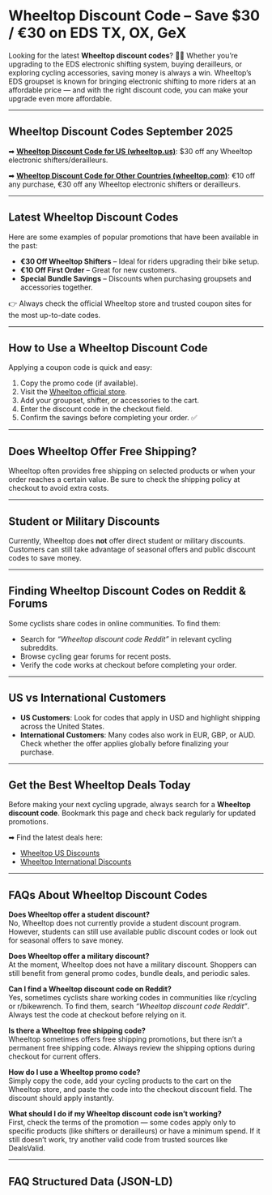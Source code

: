 # Wheeltop Discount Code – Save $30 / €30 on EDS TX, OX, GeX  

Looking for the latest **Wheeltop discount codes**? 🚴‍♂️ Whether you’re upgrading to the EDS electronic shifting system, buying derailleurs, or exploring cycling accessories, saving money is always a win. Wheeltop’s EDS groupset is known for bringing electronic shifting to more riders at an affordable price — and with the right discount code, you can make your upgrade even more affordable.  

---

## Wheeltop Discount Codes September 2025  

➡ [**Wheeltop Discount Code for US (wheeltop.us)**](https://www.dealsvalid.com/brands/wheeltop-us?utm_source=github): $30 off any Wheeltop electronic shifters/derailleurs.  

➡ [**Wheeltop Discount Code for Other Countries (wheeltop.com)**](https://www.dealsvalid.com/brands/wheeltop?utm_source=github): €10 off any purchase, €30 off any Wheeltop electronic shifters or derailleurs.  

---

## Latest Wheeltop Discount Codes  
Here are some examples of popular promotions that have been available in the past:  

- **€30 Off Wheeltop Shifters** – Ideal for riders upgrading their bike setup.  
- **€10 Off First Order** – Great for new customers.  
- **Special Bundle Savings** – Discounts when purchasing groupsets and accessories together.  

👉 Always check the official Wheeltop store and trusted coupon sites for the most up-to-date codes.  

---

## How to Use a Wheeltop Discount Code  
Applying a coupon code is quick and easy:  

1. Copy the promo code (if available).  
2. Visit the [Wheeltop official store](https://www.wheeltop.com/).  
3. Add your groupset, shifter, or accessories to the cart.  
4. Enter the discount code in the checkout field.  
5. Confirm the savings before completing your order. ✅  

---

## Does Wheeltop Offer Free Shipping?  
Wheeltop often provides free shipping on selected products or when your order reaches a certain value. Be sure to check the shipping policy at checkout to avoid extra costs.  

---

## Student or Military Discounts  
Currently, Wheeltop does **not** offer direct student or military discounts. Customers can still take advantage of seasonal offers and public discount codes to save money.  

---

## Finding Wheeltop Discount Codes on Reddit & Forums  
Some cyclists share codes in online communities. To find them:  

- Search for *“Wheeltop discount code Reddit”* in relevant cycling subreddits.  
- Browse cycling gear forums for recent posts.  
- Verify the code works at checkout before completing your order.  

---

## US vs International Customers  
- **US Customers**: Look for codes that apply in USD and highlight shipping across the United States.  
- **International Customers**: Many codes also work in EUR, GBP, or AUD. Check whether the offer applies globally before finalizing your purchase.  

---

## Get the Best Wheeltop Deals Today  
Before making your next cycling upgrade, always search for a **Wheeltop discount code**. Bookmark this page and check back regularly for updated promotions.  

➡ Find the latest deals here:  
- [Wheeltop US Discounts](https://www.dealsvalid.com/brands/wheeltop-us?utm_source=github)  
- [Wheeltop International Discounts](https://www.dealsvalid.com/brands/wheeltop?utm_source=github)  

---

## FAQs About Wheeltop Discount Codes  

**Does Wheeltop offer a student discount?**  
No, Wheeltop does not currently provide a student discount program. However, students can still use available public discount codes or look out for seasonal offers to save money.  

**Does Wheeltop offer a military discount?**  
At the moment, Wheeltop does not have a military discount. Shoppers can still benefit from general promo codes, bundle deals, and periodic sales.  

**Can I find a Wheeltop discount code on Reddit?**  
Yes, sometimes cyclists share working codes in communities like r/cycling or r/bikewrench. To find them, search *“Wheeltop discount code Reddit”*. Always test the code at checkout before relying on it.  

**Is there a Wheeltop free shipping code?**  
Wheeltop sometimes offers free shipping promotions, but there isn’t a permanent free shipping code. Always review the shipping options during checkout for current offers.  

**How do I use a Wheeltop promo code?**  
Simply copy the code, add your cycling products to the cart on the Wheeltop store, and paste the code into the checkout discount field. The discount should apply instantly.  

**What should I do if my Wheeltop discount code isn’t working?**  
First, check the terms of the promotion — some codes apply only to specific products (like shifters or derailleurs) or have a minimum spend. If it still doesn’t work, try another valid code from trusted sources like DealsValid.  

---

## FAQ Structured Data (JSON-LD)

<script type="application/ld+json">
{
  "@context": "https://schema.org",
  "@type": "FAQPage",
  "mainEntity": [
    {
      "@type": "Question",
      "name": "Does Wheeltop offer a student discount?",
      "acceptedAnswer": {
        "@type": "Answer",
        "text": "No, Wheeltop does not currently provide a student discount program. However, students can still use available public discount codes or look out for seasonal offers to save money."
      }
    },
    {
      "@type": "Question",
      "name": "Does Wheeltop offer a military discount?",
      "acceptedAnswer": {
        "@type": "Answer",
        "text": "At the moment, Wheeltop does not have a military discount. Shoppers can still benefit from general promo codes, bundle deals, and periodic sales."
      }
    },
    {
      "@type": "Question",
      "name": "Can I find a Wheeltop discount code on Reddit?",
      "acceptedAnswer": {
        "@type": "Answer",
        "text": "Yes, sometimes cyclists share working codes in communities like r/cycling or r/bikewrench. To find them, search 'Wheeltop discount code Reddit'. Always test the code at checkout before relying on it."
      }
    },
    {
      "@type": "Question",
      "name": "Is there a Wheeltop free shipping code?",
      "acceptedAnswer": {
        "@type": "Answer",
        "text": "Wheeltop sometimes offers free shipping promotions, but there isn’t a permanent free shipping code. Always review the shipping options during checkout for current offers."
      }
    },
    {
      "@type": "Question",
      "name": "How do I use a Wheeltop promo code?",
      "acceptedAnswer": {
        "@type": "Answer",
        "text": "Simply copy the code, add your cycling products to the cart on the Wheeltop store, and paste the code into the checkout discount field. The discount should apply instantly."
      }
    },
    {
      "@type": "Question",
      "name": "What should I do if my Wheeltop discount code isn’t working?",
      "acceptedAnswer": {
        "@type": "Answer",
        "text": "First, check the terms of the promotion — some codes apply only to specific products (like shifters or derailleurs) or have a minimum spend. If it still doesn’t work, try another valid code from trusted sources like DealsValid."
      }
    }
  ]
}
</script>
